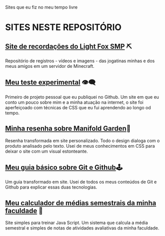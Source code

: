 Sites que eu fiz no meu tempo livre

# SITES NESTE REPOSITÓRIO
## [Site de recordações do Light Fox SMP](https://henryttwoshoes.github.io/Sites/Recordações%20do%20LF/index.html) ⛏
Repositório de registros - vídeos e imagens - das jogatinas minhas e dos meus amigos em um servidor de Minecraft.
## [Meu teste experimental](https://henryttwoshoes.github.io/Sites/Teste/index.html) 👁‍🗨
Primeiro de projeto pessoal que eu publiquei no Github. Um site em que eu conto um pouco sobre mim e a minha atuação na internet, o site foi aperfeiçoado com técnicas de CSS que eu fui aprendendo ao longo od tempo.
## [Minha resenha sobre Manifold Garden](https://henryttwoshoes.github.io/Sites/Resenha%20Manifold%20Garden/index.html)📖
Resenha transformada em site personalizado. Todo o design dialoga com o produto analisado pelo texto. Usei de meus conhecimentos em CSS para deixar o site com um visual estonteante.
## [Meu guia básico sobre Git e Github](https://henryttwoshoes.github.io/Sites/Tutorial%20Github/index.html)🕹
Um guia transformado em site. Usei de todos os meus conteúdos de Git e Github para explicar essas duas tecnologias.
## [Meu calculador de médias semestrais da minha faculdade](https://henryttwoshoes.github.io/Sites/Calculador%20de%20medias%20da%20FMU/) 🎯
Site simples para treinar Java Script. Um sistema que calcula a média semestral e simples de notas de atividades avaliativas da minha faculdade.
